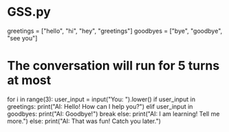 # GSS.py
greetings = ["hello", "hi", "hey", "greetings"]
goodbyes = ["bye", "goodbye", "see you"]
# The conversation will run for 5 turns at most
for i in range(3):
    user_input = input("You: ").lower()
        if user_input in greetings:
        print("AI: Hello! How can I help you?")
    elif user_input in goodbyes:
        print("AI: Goodbye!")
        break
    else:
        print("AI: I am learning! Tell me more.")
else:
    print("AI: That was fun! Catch you later.")
